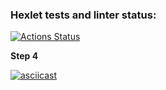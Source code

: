 ### Hexlet tests and linter status:
[![Actions Status](https://github.com/zzpillau/frontend-project-46/actions/workflows/hexlet-check.yml/badge.svg)](https://github.com/zzpillau/frontend-project-46/actions)


**Step 4**

[![asciicast](https://asciinema.org/a/iljn757trP5IpWG2zXMeQazAd.svg)](https://asciinema.org/a/iljn757trP5IpWG2zXMeQazAd)